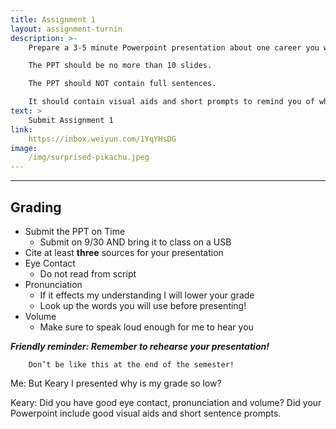 ```yaml
---
title: Assignment 1
layout: assignment-turnin
description: >-
    Prepare a 3-5 minute Powerpoint presentation about one career you would like to pursue.

    The PPT should be no more than 10 slides.

    The PPT should NOT contain full sentences. 

    It should contain visual aids and short prompts to remind you of what to talk about.
text: >
    Submit Assignment 1
link: 
    https://inbox.weiyun.com/1YqYHsDG
image: 
    /img/surprised-pikachu.jpeg
---
```

---
## Grading
- Submit the PPT on Time
    - Submit on 9/30 AND bring it to class on a USB
- Cite at least **three** sources for your presentation
- Eye Contact
    - Do not read from script
- Pronunciation
    - If it effects my understanding I will lower your grade
    - Look up the words you will use before presenting! 
- Volume
    - Make sure to speak loud enough for me to hear you

***Friendly reminder: Remember to rehearse your presentation!***

        Don’t be like this at the end of the semester!

Me: But Keary I presented why is my grade so low?

Keary: Did you have good eye contact, pronunciation and volume? Did your Powerpoint include good visual aids and short sentence prompts.


